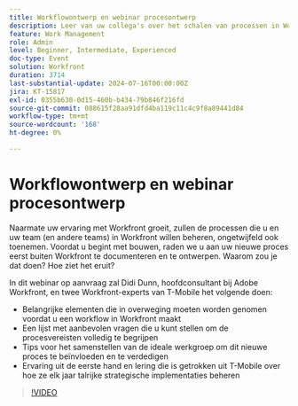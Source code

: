 ```yaml
---
title: Workflowontwerp en webinar procesontwerp
description: Leer van uw collega's over het schalen van processen in Workfront. Ontdek waarom het documenteren en ontwerpen van workflows buiten Workfront van cruciaal belang is en krijg tips van T-Mobile-experts in ons webinar op aanvraag.
feature: Work Management
role: Admin
level: Beginner, Intermediate, Experienced
doc-type: Event
solution: Workfront
duration: 3714
last-substantial-update: 2024-07-16T00:00:00Z
jira: KT-15817
exl-id: 0355b630-0d15-460b-b434-79b846f216fd
source-git-commit: 088615f28aa91dfd4ba119c11c4c9f8a89441d84
workflow-type: tm+mt
source-wordcount: '168'
ht-degree: 0%

---
```


# Workflowontwerp en webinar procesontwerp

Naarmate uw ervaring met Workfront groeit, zullen de processen die u en uw team (en andere teams) in Workfront willen beheren, ongetwijfeld ook toenemen. Voordat u begint met bouwen, raden we u aan uw nieuwe proces eerst buiten Workfront te documenteren en te ontwerpen. Waarom zou je dat doen? Hoe ziet het eruit?

In dit webinar op aanvraag zal Didi Dunn, hoofdconsultant bij Adobe Workfront, en twee Workfront-experts van T-Mobile het volgende doen:

* Belangrijke elementen die in overweging moeten worden genomen voordat u een workflow in Workfront maakt
* Een lijst met aanbevolen vragen die u kunt stellen om de procesvereisten volledig te begrijpen
* Tips voor het samenstellen van de ideale werkgroep om dit nieuwe proces te beïnvloeden en te verdedigen
* Ervaring uit de eerste hand en lering die is getrokken uit T-Mobile over hoe ze elk jaar talrijke strategische implementaties beheren

>[!VIDEO](https://video.tv.adobe.com/v/3431011/?learn=on)
